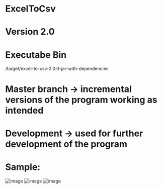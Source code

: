 # ExcelToCsv
# Version 2.0 

# Executabe Bin
/target/excel-to-csv-2.0.0-jar-with-dependencies

# Master branch -> incremental versions of the program working as intended
# Development -> used for further development of the program

# Sample:
![image](https://user-images.githubusercontent.com/55886855/147970504-d42e3413-cb14-492a-8b72-0e9120699833.png)
![image](https://user-images.githubusercontent.com/55886855/147971631-9b9b02da-28d5-451e-994b-9d3f6d499bb6.png)
![image](https://user-images.githubusercontent.com/55886855/147971840-6b625562-67c3-4ed5-875b-7948e4497ea3.png)

